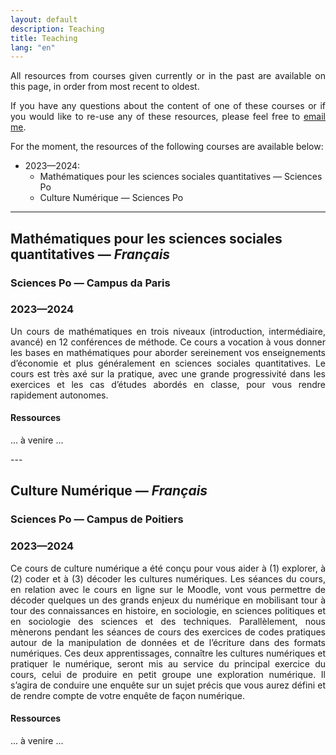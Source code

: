 ```yaml
---
layout: default
description: Teaching
title: Teaching
lang: "en"
---
```


<div style="text-align: justify"> 

<p> All resources from courses given currently or in the past are available on this page, in order from most recent to oldest. </p>

<p> If you have any questions about the content of one of these courses or if you would like to re-use any of these resources, please feel free to <a href = "/en/contact">email me</a>. </p>

<p> For the moment, the resources of the following courses are available below: </p>

</div>

* 2023—2024:
    * Mathématiques pour les sciences sociales quantitatives — Sciences Po
    * Culture Numérique — Sciences Po

---

## Mathématiques pour les sciences sociales quantitatives — *Français*
### Sciences Po — Campus da Paris
### 2023—2024

<div style="text-align: justify"> 

<p> Un cours de mathématiques en trois niveaux (introduction, intermédiaire, avancé) en 12 conférences de méthode. Ce cours a vocation à vous donner les bases en mathématiques pour aborder sereinement vos enseignements d’économie et plus généralement en sciences sociales quantitatives. Le cours est très axé sur la pratique, avec une grande progressivité dans les exercices et les cas d’études abordés en classe, pour vous rendre rapidement autonomes. </p>

</div>

#### Ressources 

<div style="text-align: justify"> 

<p>... à venire ...</p>

</div>
---

## Culture Numérique — *Français*
### Sciences Po — Campus de Poitiers
### 2023—2024

<div style="text-align: justify"> 

<p> Ce cours de culture numérique a été conçu pour vous aider à (1) explorer, à  (2) coder et à (3) décoder les cultures numériques. Les séances du cours, en relation avec le cours en ligne sur le Moodle, vont vous permettre de décoder quelques un des grands enjeux du numérique en mobilisant tour à tour des connaissances en histoire, en sociologie, en sciences politiques et en sociologie des sciences et des techniques. Parallèlement, nous mènerons pendant les séances de cours des exercices de codes pratiques autour de la manipulation de données et de l’écriture dans des formats numériques. Ces deux apprentissages, connaître les cultures numériques et pratiquer le numérique, seront mis au service du principal exercice du cours, celui de produire en petit groupe une exploration numérique. Il s’agira de conduire une enquête sur un sujet précis que vous aurez défini et de rendre compte de votre enquête de façon numérique. </p>

</div>

#### Ressources 

<div style="text-align: justify"> 

<p>... à venire ...</p>

</div>